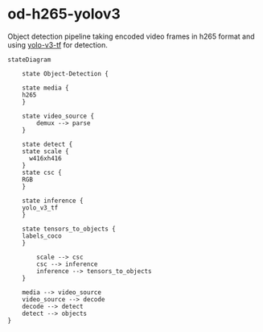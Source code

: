 # od-h265-yolov3

Object detection pipeline taking encoded video frames in h265 format and using [yolo-v3-tf]() for detection.

```mermaid
stateDiagram
 
    state Object-Detection {
  
    state media {
    h265
    }

    state video_source {
		demux --> parse 
    }
   
    state detect {
    state scale {
      w416xh416
    }
    state csc {
    RGB
    }

    state inference {
    yolo_v3_tf
    }

    state tensors_to_objects {
    labels_coco
    }

		scale --> csc
		csc --> inference
		inference --> tensors_to_objects
    }
    
    media --> video_source
    video_source --> decode
    decode --> detect
    detect --> objects
} 
```
